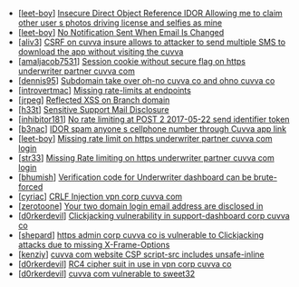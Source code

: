 * [[leet-boy](https://hackerone.com/leet-boy)] [Insecure Direct Object Reference IDOR Allowing me to claim other user s photos driving license and selfies as mine](https://hackerone.com/reports/268167)
* [[leet-boy](https://hackerone.com/leet-boy)] [No Notification Sent When Email Is Changed ](https://hackerone.com/reports/231738)
* [[aliv3](https://hackerone.com/aliv3)] [CSRF on cuvva insure allows to attacker to send multiple SMS to download the app without visiting the cuvva](https://hackerone.com/reports/250430)
* [[amaljacob7531](https://hackerone.com/amaljacob7531)] [Session cookie without secure flag on https  underwriter partner cuvva com](https://hackerone.com/reports/236533)
* [[dennis95](https://hackerone.com/dennis95)] [Subdomain take over oh-no cuvva co and ohno cuvva co](https://hackerone.com/reports/232185)
* [[introvertmac](https://hackerone.com/introvertmac)] [Missing rate-limits at endpoints](https://hackerone.com/reports/232878)
* [[jrpeg](https://hackerone.com/jrpeg)] [Reflected XSS on Branch domain](https://hackerone.com/reports/230681)
* [[h33t](https://hackerone.com/h33t)] [Sensitive Support Mail Disclosure](https://hackerone.com/reports/234947)
* [[inhibitor181](https://hackerone.com/inhibitor181)] [No rate limiting at POST 2 2017-05-22 send identifier token](https://hackerone.com/reports/230674)
* [[b3nac](https://hackerone.com/b3nac)] [IDOR spam anyone s cellphone number through Cuvva app link](https://hackerone.com/reports/232562)
* [[leet-boy](https://hackerone.com/leet-boy)] [Missing rate limit on https  underwriter partner cuvva com login](https://hackerone.com/reports/231380)
* [[str33](https://hackerone.com/str33)] [Missing Rate limiting on https  underwriter partner cuvva com login](https://hackerone.com/reports/232403)
* [[bhumish](https://hackerone.com/bhumish)] [Verification code for Underwriter dashboard can be brute-forced](https://hackerone.com/reports/231813)
* [[cyriac](https://hackerone.com/cyriac)] [CRLF Injection vpn corp cuvva com ](https://hackerone.com/reports/231508)
* [[zerotoone](https://hackerone.com/zerotoone)] [Your two domain login email address are disclosed in ](https://hackerone.com/reports/231749)
* [[d0rkerdevil](https://hackerone.com/d0rkerdevil)] [Clickjacking vulnerability in support-dashboard corp cuvva co](https://hackerone.com/reports/231694)
* [[shepard](https://hackerone.com/shepard)] [https  admin corp cuvva co is vulnerable to Clickjacking attacks due to missing X-Frame-Options ](https://hackerone.com/reports/231434)
* [[kenziy](https://hackerone.com/kenziy)] [cuvva com website CSP script-src includes unsafe-inline ](https://hackerone.com/reports/231374)
* [[d0rkerdevil](https://hackerone.com/d0rkerdevil)] [RC4 cipher suit in use in vpn corp cuvva co](https://hackerone.com/reports/231068)
* [[d0rkerdevil](https://hackerone.com/d0rkerdevil)] [cuvva com vulnerable to sweet32](https://hackerone.com/reports/230832)

